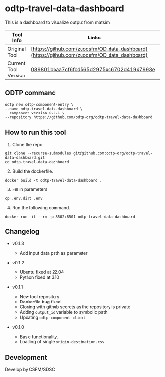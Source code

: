 # odtp-travel-data-dashboard

This is a dashboard to visualize output from matsim. 

| Tool Info | Links |
| --- | --- |
| Original Tool | [https://github.com/zuocsfm/OD_data_dashboard](https://github.com/zuocsfm/OD_data_dashboard) |
| Current Tool Version | [089801bbaa7cf6fcd565d2975xc6702d41947993e](https://github.com/zuocsfm/OD_data_dashboard/commit/089801bbaa7cf6fcd565d2975xc6702d41947993e) |


## ODTP command 

```odtp new component 
odtp new odtp-component-entry \
--name odtp-travel-data-dashboard \
--component-version 0.1.1 \
--repository https://github.com/odtp-org/odtp-travel-data-dashboard
``` 

## How to run this tool 

1. Clone the repo

```
git clone --recurse-submodules git@github.com:odtp-org/odtp-travel-data-dashboard.git
cd odtp-travel-data-dashboard
```

2. Build the dockerfile.

```
docker build -t odtp-travel-data-dashboard .
```

3. Fill in parameters

```
cp .env.dist .env
```

4. Run the following command.

```
docker run -it --rm -p 8502:8501 odtp-travel-data-dashboard
```

## Changelog

- v0.1.3
    - Add input data path as parameter

- v0.1.2
    - Ubuntu fixed at 22.04
    - Python fixed at 3.10

- v0.1.1
    - New tool repository
    - Dockerfile bug fixed
    - Cloning with github secrets as the repository is private
    - Adding `output_id` variable to symbolic path
    - Updating `odtp-component-client`

- v0.1.0
    - Basic functionality. 
    - Loading of single `origin-destination.csv`

## Development

Develop by CSFM/SDSC
